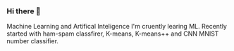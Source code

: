### Hi there 👋
Machine Learning and Artifical Inteligence
I'm cruently learing ML. Recently started with ham-spam classfirer, K-means, K-means++ and CNN MNIST number classifier.
